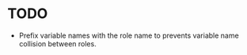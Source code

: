 # TODO

- Prefix variable names with the role name to prevents variable name collision between roles.
